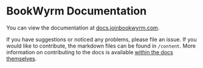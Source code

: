 # BookWyrm Documentation

You can view the documentation at [docs.joinbookwyrm.com](https://docs.joinbookwyrm.com).

If you have suggestions or noticed any problems, please file an issue. If you would like to contribute, the markdown files can be found in `/content`. More information on contributing to the docs is available [within the docs themselves]([https://docs.joinbookwyrm.com/documentation.html).

